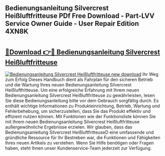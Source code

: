 ## Bedienungsanleitung Silvercrest Heißluftfritteuse PDf Free Download - Part-LVV Service Owner Guide - User Repair Edition 4XN8K

# <h2><a href="http://df5w817.blite.top/?on=Bedienungsanleitung+Silvercrest+Hei%c3%9fluftfritteuse">🔗Download 👉🔴 Bedienungsanleitung Silvercrest Heißluftfritteuse</a></h2>

[![Bedienungsanleitung Silvercrest Heißluftfritteuse new download](https://i.imgur.com/lujVjoI.png)](http://df5w817.blite.top/?on=Bedienungsanleitung+Silvercrest+Hei%c3%9fluftfritteuse)
Ihr Weg zum Erfolg Dieses Handbuch dient als Fahrplan für den sicheren Betrieb und die Wartung Ihres neuen Bedienungsanleitung Silvercrest Heißluftfritteuse. Um eine erfolgreiche Erfahrung mit Ihrem neuen Bedienungsanleitung Silvercrest Heißluftfritteuse zu gewährleisten, lesen Sie diese Bedienungsanleitung bitte vor dem Gebrauch sorgfältig durch. Es enthält wichtige Informationen zu Produkteinrichtung, Betrieb, Wartung und Fehlerbehebung, um sicherzustellen, dass Sie das Produkt effektiv und effizient nutzen können. Mit Funktionen wie der Funktionsliste können Sie mit Ihrem neuen Bedienungsanleitung Silvercrest Heißluftfritteuse außergewöhnliche Ergebnisse erzielen. Wir glauben, dass das Bedienungsanleitung Silvercrest HeißluftfritteuseD eine umfassende und gründliche Ressource für Ihr Bestreben war, die Funktionen und Fähigkeiten Ihres neuen Artikels zu verstehen. Wenn Sie Hilfe benötigen oder Fragen haben, steht Ihnen unser Kundenservice-Team jederzeit zur Verfügung.
